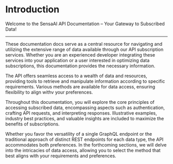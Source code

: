 # Introduction

Welcome to the SensaAI API Documentation – Your Gateway to Subscribed Data!

---


These documentation docs serve as a central resource for navigating and utilizing the extensive range of data available through our API subscription services. Whether you are an experienced developer integrating these services into your application or a user interested in optimizing data subscriptions, this documentation provides the necessary information.

The API offers seamless access to a wealth of data and resources, providing tools to retrieve and manipulate information according to specific requirements. Various methods are available for data access, ensuring flexibility to align withv your preferences.

Throughout this documentation, you will explore the core principles of accessing subscribed data, encompassing aspects such as authentication, crafting API requests, and interpreting responses. Illustrative examples, industry best practices, and valuable insights are included to maximize the benefits of subscriptions.

Whether you favor the versatility of a single GraphQL endpoint or the traditional approach of distinct REST endpoints for each data type, the API accommodates both preferences. In the forthcoming sections, we will delve into the intricacies of data access, allowing you to select the method that best aligns with your requirements and preferences.

